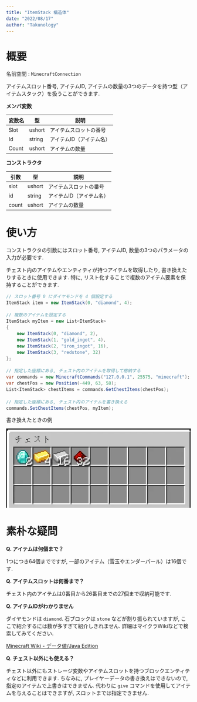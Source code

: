 ```yaml
---
title: "ItemStack 構造体"
date: "2022/08/17"
author: "Takunology"
---
```


# 概要
名前空間 : `MinecraftConnection`

アイテムスロット番号, アイテムID, アイテムの数量の3つのデータを持つ型（アイテムスタック）を扱うことができます.

**メンバ変数**

|変数名|型|説明|
|---|---|---|
|Slot| ushort |アイテムスロットの番号|
|Id|string|アイテムID（アイテム名）|
|Count|ushort|アイテムの数量|

**コンストラクタ**

|引数|型|説明|
|---|---|---|
|slot|ushort|アイテムスロットの番号|
|id|string|アイテムID（アイテム名）|
|count|ushort|アイテムの数量|

# 使い方
コンストラクタの引数にはスロット番号, アイテムID, 数量の3つのパラメータの入力が必要です. 

チェスト内のアイテムやエンティティが持つアイテムを取得したり, 書き換えたりするときに使用できます. 特に, リスト化することで複数のアイテム要素を保持することができます.

```cs
// スロット番号 0 にダイヤモンドを 4 個設定する
ItemStack item = new ItemStack(0, "diamond", 4);

// 複数のアイテムを設定する
ItemStack myItem = new List<ItemStack>
{
    new ItemStack(0, "diamond", 2),
    new ItemStack(1, "gold_ingot", 4),
    new ItemStack(2, "iron_ingot", 16),
    new ItemStack(3, "redstone", 32)
};

// 指定した座標にある, チェスト内のアイテムを取得して格納する
var commands = new MinecraftCommands("127.0.0.1", 25575, "minecraft");
var chestPos = new Position(-449, 63, 58);
List<ItemStack> chestItems = commands.GetChestItems(chestPos);

// 指定した座標にある, チェスト内のアイテムを書き換える
commands.SetChestItems(chestPos, myItem);
```

書き換えたときの例

![](https://raw.githubusercontent.com/takunology/MinecraftConnection-docs/main/ver2/Struct/media/ItemStack_01.webp)

# 素朴な疑問

**Q. アイテムは何個まで？**

1つにつき64個までですが, 一部のアイテム（雪玉やエンダーパール）は16個です.

**Q. アイテムスロットは何番まで？**

チェスト内のアイテムは0番目から26番目までの27個まで収納可能です.

**Q. アイテムIDがわかりません**

ダイヤモンドは `diamond`. 石ブロックは `stone` などが割り振られていますが, ここで紹介するには数が多すぎて紹介しきれません. 詳細はマイクラWikiなどで検索してみてください. 

[Minecraft Wiki - データ値/Java Edition](https://minecraft.fandom.com/ja/wiki/%E3%83%87%E3%83%BC%E3%82%BF%E5%80%A4/Java_Edition)

**Q. チェスト以外にも使える？**

チェスト以外にもストレージ変数やアイテムスロットを持つブロックエンティティなどに利用できます. ちなみに, プレイヤーデータの書き換えはできないので, 指定のアイテムで上書きはできません. 代わりに `give` コマンドを使用してアイテムを与えることはできますが, スロットまでは指定できません. 